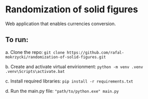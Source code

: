 # Randomization of solid figures

Web application that enables currencies conversion.

## To run:

a. Clone the repo:
`git clone https://github.com/rafal-mokrzycki/randomization-of-solid-figures.git`

b. Create and activate virtual envirionment:
`python -m venv .venv`
`.venv\Scripts\activate.bat`

c. Install required libraries:
`pip install -r requirements.txt`

d. Run the main.py file:
`"path/to/python.exe" main.py`
